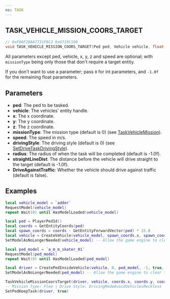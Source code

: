 ```yaml
---
ns: TASK
---
```

## TASK_VEHICLE_MISSION_COORS_TARGET

```c
// 0xF0AF20AA7731F8C3 0x6719C109
void TASK_VEHICLE_MISSION_COORS_TARGET(Ped ped, Vehicle vehicle, float x, float y, float z, int missionType, float speed, int drivingStyle, float radius, float straightLineDist, BOOL DriveAgainstTraffic);
```

All parameters except ped, vehicle, x, y, z and speed are optional; with `missionType` being only those that don't require a target entity.

If you don't want to use a parameter; pass `0` for int parameters, and `-1.0f` for the remaining float parameters.

## Parameters
* **ped**: The ped to be tasked.
* **vehicle**: The vehicles' entity handle.
* **x**: The x coordinate.
* **y**: The y coordinate.
* **z**: The z coordinate.
* **missionType**: The mission type (default is 0) (see [TaskVehicleMission](#_0x659427E0EF36BCDE)).
* **speed**: The speed in m/s.
* **drivingStyle**: The driving style (default is 0) (see [SetDriveTaskDrivingStyle](#_0xDACE1BE37D88AF67)).
* **radius**: The radius of when the task will be completed (default is -1.0f).
* **straightLineDist**: The distance before the vehicle will drive straight to the target (default is -1.0f).
* **DriveAgainstTraffic**: Whether the vehicle should drive against traffic (default is false).

## Examples

```lua
local vehicle_model = `adder`
RequestModel(vehicle_model)
repeat Wait(0) until HasModelLoaded(vehicle_model)

local ped = PlayerPedId()
local coords = GetEntityCoords(ped)
local spawn_coords = coords - GetEntityForwardVector(ped) * 15.0
local vehicle = CreateVehicle(vehicle_model, spawn_coords.x, spawn_coords.y, spawn_coords.z, GetEntityHeading(ped), true, false)
SetModelAsNoLongerNeeded(vehicle_model) -- Allow the game engine to clear the model from memory

local ped_model = `a_m_m_skater_01`
RequestModel(ped_model)
repeat Wait(0) until HasModelLoaded(ped_model)

local driver = CreatePedInsideVehicle(vehicle, 0, ped_model, -1, true, false)
SetModelAsNoLongerNeeded(ped_model) -- Allow the game engine to clear the model from memory

TaskVehicleMissionCoorsTarget(driver, vehicle, coords.x, coords.y, coords.z, 8, 35.0, 786468, -1.0, -1.0, true)
-- Mission Type: Flee | Drive Style: DrivingModeAvoidVehiclesReckless
SetPedKeepTask(driver, true)
```
